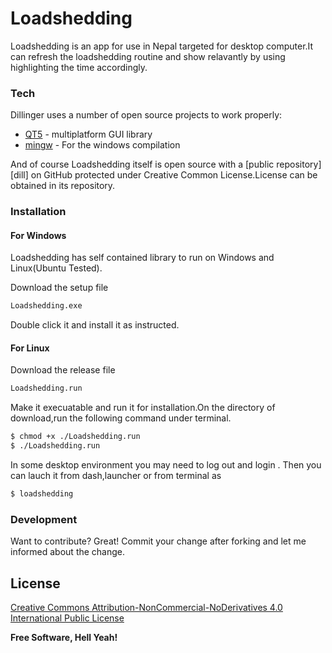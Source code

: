 # Loadshedding

Loadshedding is an app for use in Nepal targeted for desktop computer.It can refresh the loadshedding routine and show relavantly by using highlighting the time accordingly.  
### Tech

Dillinger uses a number of open source projects to work properly:

* [QT5] - multiplatform GUI library
* [mingw] - For the windows compilation


And of course Loadshedding itself is open source with a [public repository][dill]
 on GitHub protected under Creative Common License.License can be obtained in its repository.

### Installation
#### For Windows
Loadshedding has self contained library to run on Windows and Linux(Ubuntu Tested).

Download the setup file 
``` sh
Loadshedding.exe
```
Double click it and install it as instructed.

#### For Linux
Download the release file 
``` sh
Loadshedding.run
```
Make it execuatable and run it for installation.On the directory of download,run the following command under terminal.
```sh
$ chmod +x ./Loadshedding.run
$ ./Loadshedding.run
```

In some desktop environment you may need to log out and login .
Then you can lauch it from dash,launcher or from terminal as
```sh
$ loadshedding
```
### Development

Want to contribute? Great!
Commit your change after forking and let me informed about the change.

License
----

[Creative Commons Attribution-NonCommercial-NoDerivatives 4.0 International Public License](https://github.com/amritghimire/loadsheddingqt/blob/master/LICENSE)


**Free Software, Hell Yeah!**

[//]: # (These are reference links used in the body of this note and get stripped out when the markdown processor does its job. There is no need to format nicely because it shouldn't be seen. Thanks SO - http://stackoverflow.com/questions/4823468/store-comments-in-markdown-syntax)

   [QT5]: <https://doc.qt.io/qt-5/>
   [mingw]: <https:/mingw.org>
